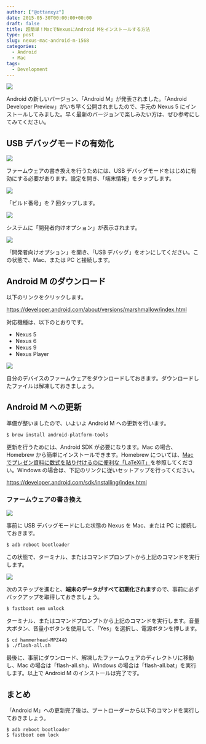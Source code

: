 ```yaml
---
author: ["@ottanxyz"]
date: 2015-05-30T00:00:00+00:00
draft: false
title: 超簡単！MacでNexusにAndroid Mをインストールする方法
type: post
slug: nexus-mac-android-m-1568
categories:
  - Android
  - Mac
tags:
  - Development
---
```


![](/uploads/2015/05/150529-5568fa2b9a7c5.jpg)

Android の新しいバージョン、「Android M」が発表されました。「Android Developer Preview」がいち早く公開されましたので、手元の Nexus 5 にインストールしてみました。早く最新のバージョンで楽しみたい方は、ぜひ参考にしてみてください。

## USB デバッグモードの有効化

![](/uploads/2015/05/150530-556901d27170f.png)

ファームウェアの書き換えを行うためには、USB デバッグモードをはじめに有効にする必要があります。設定を開き、「端末情報」をタップします。

![](/uploads/2015/05/150530-556901d6296eb.png)

「ビルド番号」を 7 回タップします。

![](/uploads/2015/05/150530-556901d96dcc7.png)

システムに「開発者向けオプション」が表示されます。

![](/uploads/2015/05/150530-556901dce4b54.png)

「開発者向けオプション」を開き、「USB デバッグ」をオンにしてください。この状態で、Mac、または PC と接続します。

## Android M のダウンロード

以下のリンクをクリックします。

https://developer.android.com/about/versions/marshmallow/index.html

対応機種は、以下のとおりです。

- Nexus 5
- Nexus 6
- Nexus 9
- Nexus Player

![](/uploads/2015/05/150529-5568fa2d38d65.png)

自分のデバイスのファームウェアをダウンロードしておきます。ダウンロードしたファイルは解凍しておきましょう。

## Android M への更新

準備が整いましたので、いよいよ Android M への更新を行います。

    $ brew install android-platform-tools

更新を行うためには、Android SDK が必要になります。Mac の場合、Homebrew から簡単にインストールできます。Homebrew については、[Mac でプレゼン資料に数式を貼り付けるのに便利な「LaTeXiT」](/posts/2014/09/mac-latex-presentation-92/)を参照してください。Windows の場合は、下記のリンクに従いセットアップを行ってください。

https://developer.android.com/sdk/installing/index.html

### ファームウェアの書き換え

![](/uploads/2015/05/150529-5568fa2fe4b80.jpg)

事前に USB デバッグモードにした状態の Nexus を Mac、または PC に接続しておきます。

    $ adb reboot bootloader

この状態で、ターミナル、またはコマンドプロンプトから上記のコマンドを実行します。

![](/uploads/2015/05/150529-5568fa31356e4.jpg)

次のステップを進むと、**端末のデータがすべて初期化されます**ので、事前に必ずバックアップを取得しておきましょう。

    $ fastboot oem unlock

ターミナル、またはコマンドプロンプトから上記のコマンドを実行します。音量大ボタン、音量小ボタンを使用して、「Yes」を選択し、電源ボタンを押します。

    $ cd hammerhead-MPZ44Q
    $ ./flash-all.sh

最後に、事前にダウンロード、解凍したファームウェアのディレクトリに移動し、Mac の場合は「flash-all.sh」、Windows の場合は「flash-all.bat」を実行します。以上で Android M のインストールは完了です。

## まとめ

「Android M」への更新完了後は、ブートローダーから以下のコマンドを実行しておきましょう。

    $ adb reboot bootloader
    $ fastboot oem lock
